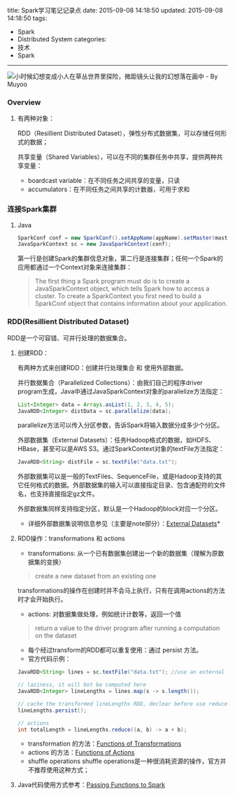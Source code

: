 title: Spark学习笔记记录点
date: 2015-09-08 14:18:50
updated: 2015-09-08 14:18:50
tags:
- Spark
- Distributed System
categories:
- 技术
- Spark
---
![小时候幻想变成小人在草丛世界里探险，微距镜头让我的幻想落在画中 - By Muyoo](http://7vzs9m.com1.z0.glb.clouddn.com/练习5.jpg)

### Overview

1.	有两种对象：

	RDD（Resillient Distributed Dataset），弹性分布式数据集，可以存储任何形式的数据；
	
	共享变量（Shared Variables），可以在不同的集群任务中共享，提供两种共享变量：
	* boardcast variable：在不同任务之间共享的变量，只读
	* accumulators：在不同任务之间共享的计数器，可用于求和
<!-- more -->
	
### 连接Spark集群
1.	Java

	```Java
	SparkConf conf = new SparkConf().setAppName(appName).setMaster(master);
	JavaSparkContext sc = new JavaSparkContext(conf);
	```

	第一行是创建Spark的集群信息对象，第二行是连接集群；任何一个Spark的应用都通过一个Context对象来连接集群：

	> The first thing a Spark program must do is to create a JavaSparkContext object, which tells Spark how to access a cluster. To create a SparkContext you first need to build a SparkConf object that contains information about your application.
	
### RDD(Resillient Distributed Dataset)
RDD是一个可容错、可并行处理的数据集合。

1.	创建RDD：

	有两种方式来创建RDD：创建并行处理集合 和 使用外部数据。
	
	并行数据集合（Parallelized Collections）：由我们自己的程序driver program生成，Java中通过JavaSparkContext对象的parallelize方法指定：
	
	```Java
    List<Integer> data = Arrays.asList(1, 2, 3, 4, 5);
    JavaRDD<Integer> distData = sc.parallelize(data);
	```
	parallelize方法可以传入分区参数，告诉Spark将输入数据分成多少个分区。
	
	外部数据集（External Datasets）：任务Hadoop格式的数据，如HDFS、HBase，甚至可以是AWS S3。通过SparkContext对象的textFile方法指定：
	
	```Java
	JavaRDD<String> distFile = sc.textFile("data.txt");
	```
	外部数据集可以是一般的TextFiles、SequenceFile，或是Hadoop支持的其它任何格式的数据。外部数据集的输入可以直接指定目录、包含通配符的文件名，也支持直接指定gz文件。
	
	外部数据集同样支持指定分区，默认是一个Hadoop的block对应一个分区。
	
	* 详细外部数据集说明信息参见（主要是note部分）：[External Datasets](http://spark.apache.org/docs/latest/programming-guide.html#external-datasets)*
	
2.	RDD操作：transformations 和 actions

	- transformations: 从一个已有数据集创建出一个新的数据集（理解为原数据集的变换）

	> create a new dataset from an existing one
		
	transformations的操作在创建时并不会马上执行，只有在调用actions的方法时才会开始执行。
	- actions: 对数据集做处理，例如统计计数等，返回一个值
		
	> return a value to the driver program after running a computation on the dataset
		
	- 每个经过transform的RDD都可以重复使用：通过 persist 方法。
	- 官方代码示例：

    ```Java
    JavaRDD<String> lines = sc.textFile("data.txt"); //use an external dataset
    
    // laziness, it will bot be computed here
    JavaRDD<Integer> lineLengths = lines.map(s -> s.length());
    
    // cache the transformed lineLengths RDD, declear before use reduce method
    lineLengths.persist();
    
    // actions
    int totalLength = lineLengths.reduce((a, b) -> a + b);
    ```

	- transformation 的方法：[Functions of Transformations](http://spark.apache.org/docs/latest/programming-guide.html#transformations)
	- actions 的方法：[Functions of Actions](http://spark.apache.org/docs/latest/programming-guide.html#actions)
    - shuffle operations
    shuffle operations是一种很消耗资源的操作，官方并不推荐使用这种方式；
    
3. Java代码使用方式参考：[Passing Functions to Spark](http://spark.apache.org/docs/latest/programming-guide.html#passing-functions-to-spark)



